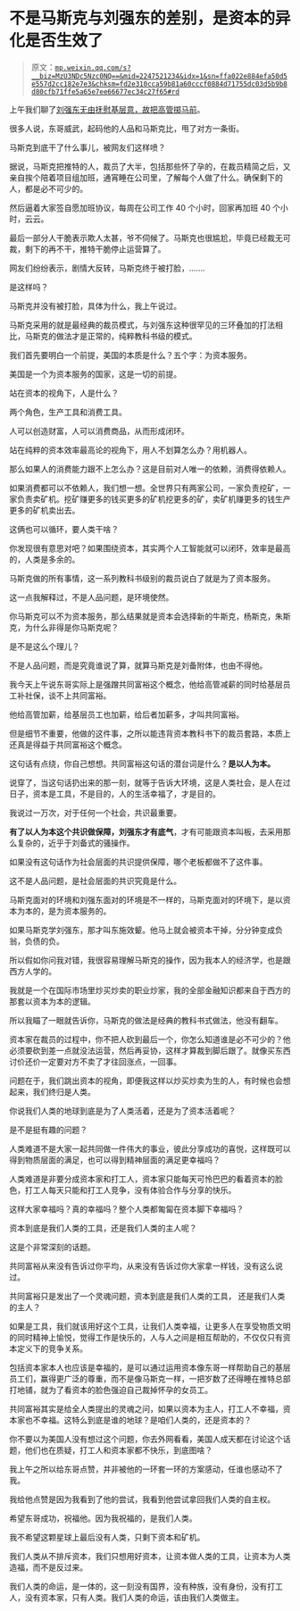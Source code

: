 # 不是马斯克与刘强东的差别，是资本的异化是否生效了

> 原文：[`mp.weixin.qq.com/s?__biz=MzU3NDc5Nzc0NQ==&mid=2247521234&idx=1&sn=ffa022e884efa50d5e557d2cc182e7e3&chksm=fd2e310cca59b81a60cccf0884d71755dc03d5b9b8d80cfb71ffe5a65e7ee66677ec34c27f65#rd`](http://mp.weixin.qq.com/s?__biz=MzU3NDc5Nzc0NQ==&mid=2247521234&idx=1&sn=ffa022e884efa50d5e557d2cc182e7e3&chksm=fd2e310cca59b81a60cccf0884d71755dc03d5b9b8d80cfb71ffe5a65e7ee66677ec34c27f65#rd)

上午我们聊了[刘强东无由抚慰基层意，故把高管掷马前](http://mp.weixin.qq.com/s?__biz=MzU0MjYwNDU2Mw==&mid=2247508717&idx=1&sn=5375a7c0ff60887617f561f793a32db9&chksm=fb1ace91cc6d47874b1ba99682dd65c17813e4f0d7a7cb9cf4b3e82fb997a0845fe32c466bad&scene=21#wechat_redirect)。

很多人说，东哥威武，起码他的人品和马斯克比，甩了对方一条街。 

马斯克到底干了什么事儿，被网友们这样喷？ 

据说，马斯克把推特的人，裁员了大半，包括那些怀了孕的，在裁员精简之后，又亲自挨个陪着项目组加班，通宵睡在公司里，了解每个人做了什么。确保剩下的人，都是必不可少的。 

然后逼着大家签自愿加班协议，每周在公司工作 40 个小时，回家再加班 40 个小时，云云。

最后一部分人干脆表示欺人太甚，爷不伺候了。马斯克也很尴尬，毕竟已经裁无可裁，剩下的再不干，推特干脆停止运营算了。 

网友们纷纷表示，剧情大反转，马斯克终于被打脸，....... 

是这样吗？

马斯克并没有被打脸，具体为什么，我上午说过。 

马斯克采用的就是最经典的裁员模式，与刘强东这种很罕见的三环叠加的打法相比，马斯克的做法才是正常的，纯粹教科书级的模式。

我们首先要明白一个前提，美国的本质是什么？五个字：为资本服务。 

美国是一个为资本服务的国家，这是一切的前提。

站在资本的视角下，人是什么？

两个角色，生产工具和消费工具。

人可以创造财富，人可以消费商品，从而形成闭环。

站在纯粹的资本效率最高论的视角下，用人不划算怎么办？用机器人。 

那么如果人的消费能力跟不上怎么办？这是目前对人唯一的依赖，消费得依赖人。

如果消费都可以不依赖人，我们想一想。全世界只有两家公司，一家负责挖矿，一家负责卖矿机。挖矿赚更多的钱买更多的矿机挖更多的矿，卖矿机赚更多的钱生产更多的矿机卖出去。

这俩也可以循环，要人类干啥？

你发现很有意思对吧？如果围绕资本，其实两个人工智能就可以闭环，效率是最高的，人类是多余的。 

马斯克做的所有事情，这一系列教科书级别的裁员说白了就是为了资本服务。 

这一点我解释过，不是人品问题，是环境使然。 

你马斯克可以不为资本服务，那么结果就是资本会选择新的牛斯克，杨斯克，朱斯克，为什么非得是你马斯克呢？

是不是这么个理儿？ 

不是人品问题，而是究竟谁说了算，就算马斯克是刘备附体，也由不得他。 

我今天上午说东哥实际上是强蹭共同富裕这个概念，他给高管减薪的同时给基层员工补社保，谈不上共同富裕。 

他给高管加薪，给基层员工也加薪，给后者加薪多，才叫共同富裕。

但是细节不重要，他做的这件事，之所以能违背资本教科书下的裁员套路，本质上还真是得益于共同富裕这个概念。 

这句话有点绕，你自己想想。共同富裕这句话的潜台词是什么？**是以人为本。**

说穿了，当这句话扔出来的那一刻，就等于告诉大环境，这是人类社会，是人在过日子，资本是工具，不是目的，人的生活幸福了，才是目的。 

我说过一万次，对于任何一个社会，共识最重要。 

**有了以人为本这个共识做保障，刘强东才有底气**，才有可能跟资本叫板，去采用那么复杂的，近乎于刘备式的骚操作。

如果没有这句话作为社会层面的共识提供保障，哪个老板都做不了这件事。 

这不是人品问题，是社会层面的共识究竟是什么。

马斯克面对的环境和刘强东面对的环境是不一样的，马斯克面对的环境下，是以资本为本的，是为资本服务的。 

如果马斯克学刘强东，那才叫东施效颦。他马上就会被资本干掉，分分钟变成负翁，负债的负。 

所以假如你问我对错，我很容易理解马斯克的操作，因为我本人的经济学，也是跟西方人学的。 

我就是一个在国际市场里炒买炒卖的职业炒家，我的全部金融知识都来自于西方的那套以资本为本的逻辑。

所以我瞄了一眼就告诉你，马斯克的做法是经典的教科书式做法，他没有翻车。 

资本家在裁员的过程中，你不把人砍到最后一个，你怎么知道谁是必不可少的？他必须要砍到差一点就没法运营，然后再妥协，这样才算裁到脚后跟了。就像买东西讨价还价一定要对方不卖了才往回涨点，一回事。 

问题在于，我们跳出资本的视角，即便我这样以炒买炒卖为生的人，有时候也会想起来，我们终归是人类。 

你说我们人类的地球到底是为了人类活着，还是为了资本活着呢？ 

是不是挺有趣的问题？ 

人类难道不是大家一起共同做一件伟大的事业，彼此分享成功的喜悦，这样既可以得到物质层面的满足，也可以得到精神层面的满足更幸福吗？

人类难道是非要分成资本家和打工人，资本家只能每天可怜巴巴的看着资本的脸色，打工人每天只能和打工人竞争，没有体验合作与分享的快乐。 

这样大家幸福吗？真的幸福吗？整个人类都匍匐在资本脚下幸福吗？ 

资本到底是我们人类的工具，还是我们人类的主人呢？

这是个非常深刻的话题。 

共同富裕从来没有告诉过你平均，从来没有告诉过你大家拿一样钱，没有这么说过。 

共同富裕只是发出了一个灵魂问题，资本到底是我们人类的工具， 还是我们人类的主人？

如果是工具，我们就该用好这个工具，让我们人类幸福，让更多人在享受物质文明的同时精神上愉悦，觉得工作是快乐的，人与人之间是相互帮助的，不仅仅只有资本定义下的竞争关系。 

包括资本家本人也应该是幸福的，是可以通过运用资本像东哥一样帮助自己的基层员工们，赢得更广泛的尊重，而不是像马斯克一样，一把岁数了还得睡在推特总部打地铺，就为了看资本的脸色强迫自己裁掉怀孕的女员工。 

共同富裕其实是给全人类提出的灵魂之问，如果以资本为主人，打工人不幸福，资本家也不幸福。这特么到底是谁的地球？是咱们人类的，还是资本的？ 

你不要以为美国人没有想过这个问题，你去外网看看，美国人成天都在讨论这个话题，他们也在质疑，打工人和资本家都不快乐，到底图啥？ 

我上午之所以给东哥点赞，并非被他的一环套一环的方案感动，任谁也感动不了我。

我给他点赞是因为我看到了他的尝试，我看到他尝试拿回我们人类的自主权。

希望东哥成功，祝福他。因为我祝福的，是我们人类。

我不希望这颗星球上最后没有人类，只剩下资本和矿机。

我们人类从不排斥资本，我们只想用好资本，让资本做人类的工具，让资本为人类造福，而不是反过来。 

我们人类的命运，是一体的，这一刻没有国界，没有种族，没有身份，没有打工人，没有资本家，只有人类。我们人类的命运，该由我们人类做主。